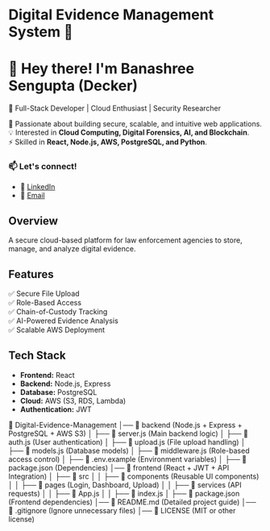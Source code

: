 # Digital Evidence Management System 🚀


# 👋 Hey there! I'm Banashree Sengupta (Decker)  

🚀 Full-Stack Developer | Cloud Enthusiast | Security Researcher  

🎯 Passionate about building secure, scalable, and intuitive web applications.  
💡 Interested in **Cloud Computing, Digital Forensics, AI, and Blockchain**.  
⚡ Skilled in **React, Node.js, AWS, PostgreSQL, and Python**.  


### 📫 **Let's connect!**
- 🔗 [LinkedIn](www.linkedin.com/in/banashree-sengupta-a3a665237)  
- 💌 [Email](mailto:ybanashreesmc@gmail.com)  


## Overview
A secure cloud-based platform for law enforcement agencies to store, manage, and analyze digital evidence.

## Features
✅ Secure File Upload  
✅ Role-Based Access  
✅ Chain-of-Custody Tracking  
✅ AI-Powered Evidence Analysis  
✅ Scalable AWS Deployment  

## Tech Stack
- **Frontend:** React  
- **Backend:** Node.js, Express  
- **Database:** PostgreSQL  
- **Cloud:** AWS (S3, RDS, Lambda)  
- **Authentication:** JWT  


📂 Digital-Evidence-Management
│── 📂 backend (Node.js + Express + PostgreSQL + AWS S3)
│   ├── 📄 server.js (Main backend logic)
│   ├── 📄 auth.js (User authentication)
│   ├── 📄 upload.js (File upload handling)
│   ├── 📄 models.js (Database models)
│   ├── 📄 middleware.js (Role-based access control)
│   ├── 📄 .env.example (Environment variables)
│   ├── 📄 package.json (Dependencies)
│── 📂 frontend (React + JWT + API Integration)
│   ├── 📂 src
│   │   ├── 📂 components (Reusable UI components)
│   │   ├── 📂 pages (Login, Dashboard, Upload)
│   │   ├── 📂 services (API requests)
│   │   ├── 📄 App.js
│   │   ├── 📄 index.js
│   ├── 📄 package.json (Frontend dependencies)
│── 📄 README.md (Detailed project guide)
│── 📄 .gitignore (Ignore unnecessary files)
│── 📄 LICENSE (MIT or other license)
